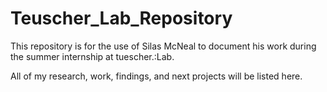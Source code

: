# Teuscher_Lab_Repository
This repository is for the use of Silas McNeal to document his work during the summer internship at tuescher.:Lab.

All of my research, work, findings, and next projects will be listed here. 
